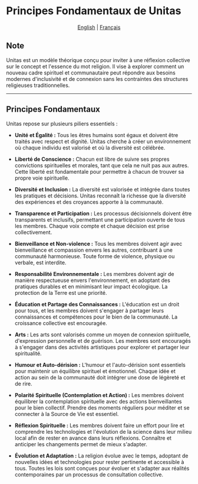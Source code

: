 # Principes Fondamentaux de Unitas

<p align="center">
  <a href="/en/PRINCIPLES.md">English</a> |
  <a href="/fr/PRINCIPES.md">Français</a>
</p>

## Note

Unitas est un modèle théorique conçu pour inviter à une réflexion collective sur le concept et l'essence du mot religion. Il vise à explorer comment un nouveau cadre spirituel et communautaire peut répondre aux besoins modernes d'inclusivité et de connexion sans les contraintes des structures religieuses traditionnelles.

---

## Principes Fondamentaux

Unitas repose sur plusieurs piliers essentiels :
- **Unité et Égalité :** Tous les êtres humains sont égaux et doivent être traités avec respect et dignité. Unitas cherche à créer un environnement où chaque individu est valorisé et où la diversité est célébrée.

- **Liberté de Conscience :** Chacun est libre de suivre ses propres convictions spirituelles et morales, tant que cela ne nuit pas aux autres. Cette liberté est fondamentale pour permettre à chacun de trouver sa propre voie spirituelle.

- **Diversité et Inclusion :** La diversité est valorisée et intégrée dans toutes les pratiques et décisions. Unitas reconnaît la richesse que la diversité des expériences et des croyances apporte à la communauté.

- **Transparence et Participation :** Les processus décisionnels doivent être transparents et inclusifs, permettant une participation ouverte de tous les membres. Chaque voix compte et chaque décision est prise collectivement.

- **Bienveillance et Non-violence :** Tous les membres doivent agir avec bienveillance et compassion envers les autres, contribuant à une communauté harmonieuse. Toute forme de violence, physique ou verbale, est interdite.

- **Responsabilité Environnementale :** Les membres doivent agir de manière respectueuse envers l'environnement, en adoptant des pratiques durables et en minimisant leur impact écologique. La protection de la Terre est une priorité.

- **Éducation et Partage des Connaissances :** L'éducation est un droit pour tous, et les membres doivent s'engager à partager leurs connaissances et compétences pour le bien de la communauté. La croissance collective est encouragée.

- **Arts :** Les arts sont valorisés comme un moyen de connexion spirituelle, d'expression personnelle et de guérison. Les membres sont encouragés à s'engager dans des activités artistiques pour explorer et partager leur spiritualité.

- **Humour et Auto-dérision :** L'humour et l'auto-dérision sont essentiels pour maintenir un équilibre spirituel et émotionnel. Chaque idée et action au sein de la communauté doit intégrer une dose de légèreté et de rire.

- **Polarité Spirituelle (Contemplation et Action) :** Les membres doivent équilibrer la contemplation spirituelle avec des actions bienveillantes pour le bien collectif. Prendre des moments réguliers pour méditer et se connecter à la Source de Vie est essentiel.

- **Réflexion Spirituelle :** Les membres doivent faire un effort pour lire et comprendre les technologies et l'évolution de la science dans leur milieu local afin de rester en avance dans leurs réflexions. Connaître et anticiper les changements permet de mieux s'adapter.

- **Évolution et Adaptation :** La religion évolue avec le temps, adoptant de nouvelles idées et technologies pour rester pertinente et accessible à tous. Toutes les lois sont conçues pour évoluer et s'adapter aux réalités contemporaines par un processus de consultation collective.


